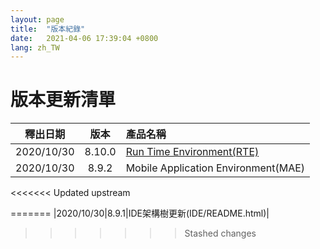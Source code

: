 ```yaml
---
layout: page
title:  "版本紀錄"
date:   2021-04-06 17:39:04 +0800
lang: zh_TW
---
```


# 版本更新清單

|釋出日期|版本|產品名稱|
|:-:|:-:|:-|
|2020/10/30|8.10.0|[Run Time Environment(RTE)](RTE/README.html)|
|2020/10/30|8.9.2|Mobile Application Environment(MAE)|
<<<<<<< Updated upstream

=======
|2020/10/30|8.9.1|IDE架構樹更新(IDE/README.html)|
>>>>>>> Stashed changes

